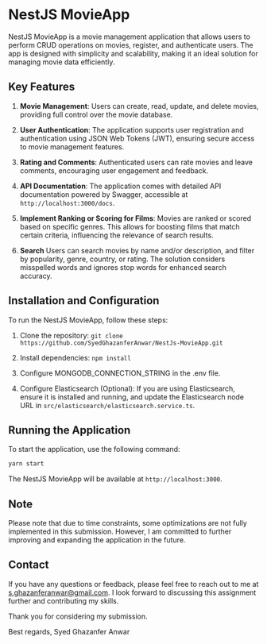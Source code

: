 # NestJS MovieApp


NestJS MovieApp is a movie management application that allows users to perform CRUD operations on movies, register, and authenticate users. The app is designed with simplicity and scalability, making it an ideal solution for managing movie data efficiently.

## Key Features

1. **Movie Management**: Users can create, read, update, and delete movies, providing full control over the movie database.

2. **User Authentication**: The application supports user registration and authentication using JSON Web Tokens (JWT), ensuring secure access to movie management features.

3. **Rating and Comments**: Authenticated users can rate movies and leave comments, encouraging user engagement and feedback.

4. **API Documentation**: The application comes with detailed API documentation powered by Swagger, accessible at `http://localhost:3000/docs`.

5. **Implement Ranking or Scoring for Films**: Movies are ranked or scored based on specific genres. This allows for boosting films that match certain criteria, influencing the relevance of search results.

6. **Search** Users can search movies by name and/or description, and filter by popularity, genre, country, or rating. The solution considers misspelled words and ignores stop words for enhanced search accuracy.

## Installation and Configuration

To run the NestJS MovieApp, follow these steps:

1. Clone the repository: `git clone https://github.com/SyedGhazanferAnwar/NestJs-MovieApp.git`

2. Install dependencies: `npm install`

3. Configure MONGODB_CONNECTION_STRING in the .env file.

4. Configure Elasticsearch (Optional): If you are using Elasticsearch, ensure it is installed and running, and update the Elasticsearch node URL in `src/elasticsearch/elasticsearch.service.ts`.


## Running the Application

To start the application, use the following command:

```bash
yarn start
```

The NestJS MovieApp will be available at `http://localhost:3000`.

## Note

Please note that due to time constraints, some optimizations are not fully implemented in this submission. However, I am committed to further improving and expanding the application in the future.

## Contact

If you have any questions or feedback, please feel free to reach out to me at s.ghazanferanwar@gmail.com. I look forward to discussing this assignment further and contributing my skills.

Thank you for considering my submission.

Best regards,
Syed Ghazanfer Anwar
